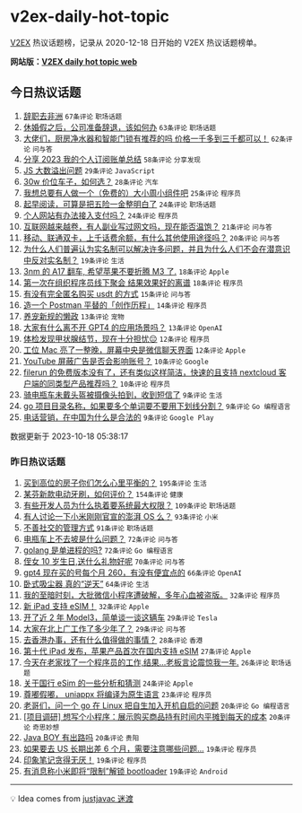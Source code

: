 # v2ex-daily-hot-topic

[V2EX](https://www.v2ex.com/) 热议话题榜，记录从 2020-12-18 日开始的 V2EX 热议话题榜单。

**网站版：[V2EX daily hot topic web](https://boojack.github.io/v2ex-daily-hot-topic-web/)**

## 今日热议话题

<!-- TODAY BEGIN -->

1. [辞职去非洲](https://www.v2ex.com/t/982968) `67条评论` `职场话题`
1. [休婚假之后，公司准备辞退，该如何办](https://www.v2ex.com/t/982998) `63条评论` `职场话题`
1. [大佬们，厨房净水器和智能门锁有推荐的吗 价格一千多到三千都可以！](https://www.v2ex.com/t/982974) `62条评论` `问与答`
1. [分享 2023 我的个人订阅账单总结](https://www.v2ex.com/t/982981) `58条评论` `分享发现`
1. [JS 大数溢出问题](https://www.v2ex.com/t/983013) `29条评论` `JavaScript`
1. [30w 价位车子，如何选？](https://www.v2ex.com/t/983038) `28条评论` `汽车`
1. [我想总要有人做一个（免费的）大小周小组件吧](https://www.v2ex.com/t/982992) `25条评论` `程序员`
1. [起早阅读，可算是把五险一金整明白了](https://www.v2ex.com/t/982993) `24条评论` `职场话题`
1. [个人网站有办法接入支付吗？](https://www.v2ex.com/t/982964) `24条评论` `程序员`
1. [互联网越来越卷，有人副业写过网文吗，现在能否温饱？](https://www.v2ex.com/t/983010) `21条评论` `问与答`
1. [移动、联通双卡，上千话费余额，有什么其他使用途径吗？](https://www.v2ex.com/t/982971) `20条评论` `问与答`
1. [为什么人们普遍认为实名制可以解决许多问题，并且为什么人们不会在潜意识中反对实名制？](https://www.v2ex.com/t/983023) `19条评论` `生活`
1. [3nm 的 A17 翻车, 希望苹果不要折腾 M3 了.](https://www.v2ex.com/t/983021) `18条评论` `Apple`
1. [第一次在组织程序员线下聚会 结果效果好的离谱](https://www.v2ex.com/t/983017) `18条评论` `程序员`
1. [有没有完全匿名购买 usdt 的方式](https://www.v2ex.com/t/983046) `15条评论` `问与答`
1. [造一个 Postman 平替的「创作历程」](https://www.v2ex.com/t/982967) `14条评论` `程序员`
1. [养宠新规的懒政](https://www.v2ex.com/t/983062) `13条评论` `宠物`
1. [大家有什么离不开 GPT4 的应用场景吗？](https://www.v2ex.com/t/983052) `13条评论` `OpenAI`
1. [体检发现甲状腺结节，现在十分担忧😔](https://www.v2ex.com/t/983089) `12条评论` `程序员`
1. [工位 Mac 亮了一整晚，屏幕中央是微信聊天界面](https://www.v2ex.com/t/983067) `12条评论` `Apple`
1. [YouTube 屏蔽广告是否会影响账号？](https://www.v2ex.com/t/983068) `10条评论` `Google`
1. [filerun 的免费版本没有了，还有类似这样简洁，快速的且支持 nextcloud 客户端的同类型产品推荐吗？](https://www.v2ex.com/t/983061) `10条评论` `程序员`
1. [骑电瓶车未戴头盔被摄像头拍到，收到短信了](https://www.v2ex.com/t/983079) `9条评论` `生活`
1. [go 项目目录名称，如果要多个单词要不要用下划线分割？](https://www.v2ex.com/t/983043) `9条评论` `Go 编程语言`
1. [电话营销，在中国为什么是合法的](https://www.v2ex.com/t/983040) `9条评论` `Google Play`

数据更新于 2023-10-18 05:38:17

<!-- TODAY END -->

### 昨日热议话题

<!-- YESTERDAY BEGIN -->

1. [买到高位的房子你们怎么心里平衡的？](https://www.v2ex.com/t/982705) `195条评论` `生活`
1. [某芬新款电动牙刷，如何评价？](https://www.v2ex.com/t/982624) `154条评论` `健康`
1. [有些开发人员为什么执着要系统最大权限？](https://www.v2ex.com/t/982696) `109条评论` `职场话题`
1. [有人讨论一下小米刚刚官宣的澎湃 OS 么？](https://www.v2ex.com/t/982673) `93条评论` `小米`
1. [不善社交的管理方式](https://www.v2ex.com/t/982727) `91条评论` `职场话题`
1. [电瓶车上不去坡是什么问题？](https://www.v2ex.com/t/982656) `72条评论` `问与答`
1. [golang 是单进程的吗?](https://www.v2ex.com/t/982738) `72条评论` `Go 编程语言`
1. [侄女 10 岁生日,送什么礼物好呢](https://www.v2ex.com/t/982633) `70条评论` `问与答`
1. [gpt4 现在买的号每个月 260，有没有便宜点的](https://www.v2ex.com/t/982658) `66条评论` `OpenAI`
1. [卧式吸尘器 真的“逆天”](https://www.v2ex.com/t/982683) `64条评论` `生活`
1. [我的至暗时刻，大批微信小程序遭破解，多年心血被盗版。](https://www.v2ex.com/t/982914) `32条评论` `程序员`
1. [新 iPad 支持 eSIM！](https://www.v2ex.com/t/982907) `32条评论` `Apple`
1. [开了近 2 年 Model3，简单谈一谈这辆车](https://www.v2ex.com/t/982835) `29条评论` `Tesla`
1. [大家在北上广工作了多少年了？](https://www.v2ex.com/t/982820) `29条评论` `问与答`
1. [去香港办事，还有什么值得做的事情？](https://www.v2ex.com/t/982770) `28条评论` `香港`
1. [第十代 iPad 发布，苹果产品首次在国内支持 eSIM](https://www.v2ex.com/t/982911) `27条评论` `Apple`
1. [今天在老家找了一个程序员的工作,结果...老板言论震惊我一年.](https://www.v2ex.com/t/982782) `26条评论` `职场话题`
1. [关于国行 eSim 的一些分析和猜测](https://www.v2ex.com/t/982931) `24条评论` `Apple`
1. [尊嘟假嘟， uniappx 将编译为原生语言](https://www.v2ex.com/t/982640) `23条评论` `程序员`
1. [老哥们，问一个 go 在 Linux 把自生加入开机自启的问题](https://www.v2ex.com/t/982815) `20条评论` `Go 编程语言`
1. [[项目调研] 想写个小程序：展示购买商品持有时间内平摊到每天的成本](https://www.v2ex.com/t/982666) `20条评论` `奇思妙想`
1. [Java BOY 有出路吗](https://www.v2ex.com/t/982636) `20条评论` `贵阳`
1. [如果要去 US 长期出差 6 个月，需要注意哪些问题...](https://www.v2ex.com/t/982850) `19条评论` `程序员`
1. [印象笔记贪得无厌！](https://www.v2ex.com/t/982798) `19条评论` `程序员`
1. [有消息称小米即将“限制”解锁 bootloader](https://www.v2ex.com/t/982663) `19条评论` `Android`

<!-- YESTERDAY END -->

---

💡 Idea comes from [justjavac 迷渡](https://github.com/justjavac/)
